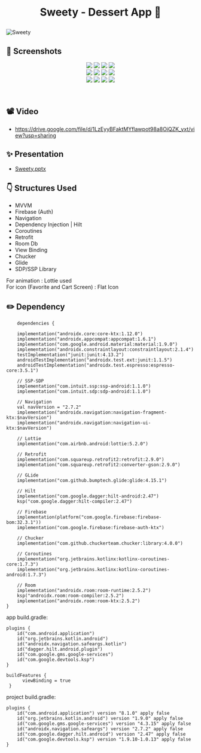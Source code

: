 # <p align="center"> Sweety - Dessert App 🍰 </p>

![Sweety](https://github.com/TugceAras/Sweety/assets/79931228/88a2c30e-a598-45b1-8ea5-c2149676f5c0)


<!-- Screenshots -->
## 📸 Screenshots
<p align="center">
  <img src="https://github.com/TugceAras/Sweety/assets/79931228/92b384e8-58ec-4825-b771-fc811ac6ce5e"/>
  <img src="https://github.com/TugceAras/Sweety/assets/79931228/8d905e32-2174-4de8-a0f7-d305f39b0180"/> 
  <img src="https://github.com/TugceAras/Sweety/assets/79931228/42027d44-b13f-4717-9e5c-fef96976d408"/> 
  <img src="https://github.com/TugceAras/Sweety/assets/79931228/5eec328c-2ea2-4c95-8477-0a177accc7f0"/> <br>
  <img src="https://github.com/TugceAras/Sweety/assets/79931228/42088cce-1a4f-47dc-8357-5e684a59a22b"/>
  <img src="https://github.com/TugceAras/Sweety/assets/79931228/a27b72c1-f06b-457f-89ff-336db57a66f2"/>
  <img src="https://github.com/TugceAras/Sweety/assets/79931228/c258a788-39eb-48c4-ac2f-2e1753dba2cc"/>
  <img src="https://github.com/TugceAras/Sweety/assets/79931228/5b9355ed-a423-4a27-83a3-b640c2bb56c6"/> <br>
  <img src="https://github.com/TugceAras/Sweety/assets/79931228/52ccd3e8-fd7b-4567-8bdc-649b727eeece"/>
  <img src="https://github.com/TugceAras/Sweety/assets/79931228/134e32f4-9acb-4be9-ac83-b78d764942f8"/>
  <img src="https://github.com/TugceAras/Sweety/assets/79931228/e05c08ed-3b81-4906-ae89-2c0d8b611bd5"/>
  <img src="https://github.com/TugceAras/Sweety/assets/79931228/b6861320-dc51-4280-ad02-c5ad86d6be51"/>
</p>

<br>

## 📽 Video
- https://drive.google.com/file/d/1LzEyyBFaktMYflawpot98a8OiQZK_yxt/view?usp=sharing

## ✨ Presentation
- [Sweety.pptx](https://github.com/TugceAras/Sweety/files/12705142/Sweety.pptx)

<!-- Technologies -->
## :point_down: Structures Used
- MVVM
- Firebase (Auth)
- Navigation
- Dependency Injection | Hilt
- Coroutines
- Retrofit
- Room Db
- View Binding 
- Chucker
- Glide
- SDP/SSP Library

For animation : Lottie used
<br> 
For icon (Favorite and Cart Screen) : Flat Icon 

## :pencil2: Dependency
```
    dependencies {

    implementation("androidx.core:core-ktx:1.12.0")
    implementation("androidx.appcompat:appcompat:1.6.1")
    implementation("com.google.android.material:material:1.9.0")
    implementation("androidx.constraintlayout:constraintlayout:2.1.4")
    testImplementation("junit:junit:4.13.2")
    androidTestImplementation("androidx.test.ext:junit:1.1.5")
    androidTestImplementation("androidx.test.espresso:espresso-core:3.5.1")

    // SSP-SDP
    implementation("com.intuit.ssp:ssp-android:1.1.0")
    implementation("com.intuit.sdp:sdp-android:1.1.0")

    // Navigation
    val navVersion = "2.7.2"
    implementation("androidx.navigation:navigation-fragment-ktx:$navVersion")
    implementation("androidx.navigation:navigation-ui-ktx:$navVersion")

    // Lottie
    implementation("com.airbnb.android:lottie:5.2.0")

    // Retrofit
    implementation("com.squareup.retrofit2:retrofit:2.9.0")
    implementation("com.squareup.retrofit2:converter-gson:2.9.0")

    // GLide
    implementation("com.github.bumptech.glide:glide:4.15.1")

    // Hilt
    implementation("com.google.dagger:hilt-android:2.47")
    ksp("com.google.dagger:hilt-compiler:2.47")

    // Firebase
    implementation(platform("com.google.firebase:firebase-bom:32.3.1"))
    implementation("com.google.firebase:firebase-auth-ktx")

    // Chucker
    implementation("com.github.chuckerteam.chucker:library:4.0.0")

    // Coroutines
    implementation("org.jetbrains.kotlinx:kotlinx-coroutines-core:1.7.3")
    implementation("org.jetbrains.kotlinx:kotlinx-coroutines-android:1.7.3")

    // Room
    implementation("androidx.room:room-runtime:2.5.2")
    ksp("androidx.room:room-compiler:2.5.2")
    implementation("androidx.room:room-ktx:2.5.2")
}
```

app build.gradle:

```
plugins {
    id("com.android.application")
    id("org.jetbrains.kotlin.android")
    id("androidx.navigation.safeargs.kotlin")
    id("dagger.hilt.android.plugin")
    id("com.google.gms.google-services")
    id("com.google.devtools.ksp")
}

buildFeatures {
      viewBinding = true
 }
```
project build.gradle:

```
plugins {
    id("com.android.application") version "8.1.0" apply false
    id("org.jetbrains.kotlin.android") version "1.9.0" apply false
    id("com.google.gms.google-services") version "4.3.15" apply false
    id("androidx.navigation.safeargs") version "2.7.2" apply false
    id("com.google.dagger.hilt.android") version "2.47" apply false
    id("com.google.devtools.ksp") version "1.9.10-1.0.13" apply false
}
```

